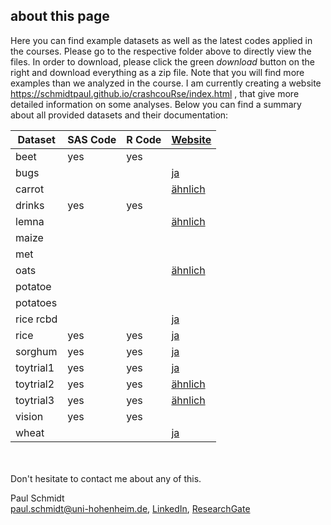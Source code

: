 ## about this page

Here you can find example datasets as well as the latest codes applied in the courses. Please go to the respective folder above to directly view the files. In order to download, please click the green *download* button on the right and download everything as a zip file.
Note that you will find more examples than we analyzed in the course. I am currently creating a website https://schmidtpaul.github.io/crashcouRse/index.html , that give more detailed information on some analyses. Below you can find a summary about all provided datasets and their documentation:

Dataset | SAS Code | R Code | [Website](https://schmidtpaul.github.io/crashcouRse/index.html) 
--------|----------|--------|---------
beet | yes | yes | 
bugs | | | [ja](https://schmidtpaul.github.io/crashcouRse/1F_latsq_poisson.html) |
carrot | | | [ähnlich](https://schmidtpaul.github.io/crashcouRse/1F_rcbd_binomial.html) |
drinks | yes | yes | |
lemna | | | [ähnlich](https://schmidtpaul.github.io/crashcouRse/1F_rcbd_messwdh.html) |
maize | | | |
met | | | |
oats | | | [ähnlich](https://schmidtpaul.github.io/crashcouRse/2F_splitplot.html) |
potatoe | | | |
potatoes | | | |
rice rcbd | | | [ja](https://schmidtpaul.github.io/crashcouRse/2F_rcbd.html) |
rice | yes | yes | [ja](https://schmidtpaul.github.io/crashcouRse/2F_splitplot.html) |
sorghum | yes | yes | [ja](https://schmidtpaul.github.io/crashcouRse/1F_rcbd_messwdh.html) |
toytrial1 | yes | yes | [ja](https://schmidtpaul.github.io/crashcouRse/1F_crd.html) |
toytrial2 | yes | yes | [ähnlich](https://schmidtpaul.github.io/crashcouRse/1F_rcbd.html) |
toytrial3 | yes | yes | [ähnlich](https://schmidtpaul.github.io/crashcouRse/2F_rcbd.html) |
vision | yes | yes | |
wheat | | | [ja](https://schmidtpaul.github.io/crashcouRse/1F_rcbd_binomial.html) |


<br /> <br/>
Don't hesitate to contact me about any of this.

Paul Schmidt <br />
paul.schmidt@uni-hohenheim.de, 
[LinkedIn](https://www.linkedin.com/in/schmidtpaul1989/), 
[ResearchGate](https://www.researchgate.net/profile/Paul_Schmidt17)
